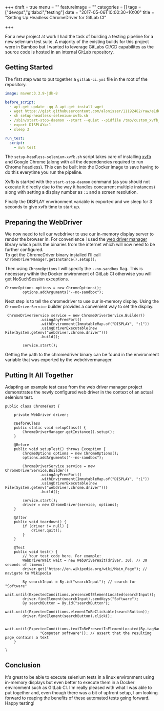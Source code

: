 +++
draft = true
menu = ""
featureimage = ""
categories = []
tags = ["devops","gitlabci","testing"]
date = "2017-05-06T10:00:30+10:00"
title = "Setting Up Headless ChromeDriver for GitLab CI"

+++

For a new project at work I had the task of building a testing pipeline for a new selenium test suite. A majority of the existing builds for this project were in Bamboo but I wanted to leverage GitLabs CI/CD capabilites as the source code is hosted in an internal GitLab repository.   

## Getting Started

The first step was to put together a `gitlab-ci.yml` file in the root of the repository. 

```yml
image: maven:3.3.9-jdk-8

before_script:
  - apt-get update -qq & apt-get install wget
  - wget https://gist.githubusercontent.com/alonisser/11192482/raw/e1d8d4ed579d64902e951e4f9fa487b793035f9b/setup-headless-selenium-xvfb.sh
  - sh setup-headless-selenium-xvfb.sh
  - /sbin/start-stop-daemon --start --quiet --pidfile /tmp/custom_xvfb_1.pid --make-pidfile --background --exec /usr/bin/Xvfb -- :1 -ac -screen 0 1280x1024x16
  - export DISPLAY=:1
  - sleep 3

run_test:
  script:
    - mvn test 
```

The `setup-headless-selenium-xvfb.sh` script takes care of installing [xvfb](https://www.x.org/archive/X11R7.6/doc/man/man1/Xvfb.1.xhtml) and Google Chrome (along with all the dependencies required to run Chrome headless). This can be built into the Docker image to save having to do this everytime you run the pipeline.

Xvfb is started with the `start-stop-daemon` command (as you should not execute it directly due to the way it handles concurrent multiple instances) along with setting a display number as `:1` and a screen resolution. 

Finally the DISPLAY envrironment variable is exported and we sleep for 3 seconds to give xvfb time to start up.

## Preparing the  WebDriver

We now need to tell our webdriver to use our in-memory display server to render the browser in. For convenience I used the [web driver manager](https://github.com/bonigarcia/webdrivermanager) library which pulls the binaries from the internet which will now need to be further configured.   
To get the ChromeDriver binary installed I'll call 
`ChromeDriverManager.getInstance().setup();`

Then using `ChromeOptions` I will specify the `--no-sandbox` flag. This is necessary  within the Docker environment of GitLab CI otherwise you will get NoSuchSession exceptions.

```
ChromeOptions options = new ChromeOptions();
        options.addArguments("--no-sandbox");
```

Next step is to tell the chromedriver to use our in-memory display. Using the `ChromeDriverService` builder provides a convenient way to set the display. 
```
 ChromeDriverService service = new ChromeDriverService.Builder()
                .usingAnyFreePort()
                .withEnvironment(ImmutableMap.of("DISPLAY", ":1"))
                .usingDriverExecutable(new File(System.getenv("webdriver.chrome.driver")))
                .build();

        service.start();
```
Getting the path to the chromedriver binary can be found in the environment variable that was exported by the webdrivermanager.

## Putting It All Together

Adapting an example test case from the web driver manager project demonstrates the newly configured web driver in the context of an actual selenium test.

```
public class ChromeTest {

    private WebDriver driver;

    @BeforeClass
    public static void setupClass() {
        ChromeDriverManager.getInstance().setup();
    }

    @Before
    public void setupTest() throws Exception {
        ChromeOptions options = new ChromeOptions();
        options.addArguments("--no-sandbox");
            
        ChromeDriverService service = new ChromeDriverService.Builder()
                .usingAnyFreePort()
                .withEnvironment(ImmutableMap.of("DISPLAY", ":1"))
                .usingDriverExecutable(new File(System.getenv("webdriver.chrome.driver")))
                .build();

        service.start();
        driver = new ChromeDriver(service, options);
    }

    @After
    public void teardown() {
        if (driver != null) {
            driver.quit();
        }
    }

    @Test
    public void test() {
        // Your test code here. For example:
        WebDriverWait wait = new WebDriverWait(driver, 30); // 30 seconds of timeout
        driver.get("https://en.wikipedia.org/wiki/Main_Page"); // navigate to Wikipedia

        By searchInput = By.id("searchInput"); // search for "Software"
        wait.until(ExpectedConditions.presenceOfElementLocated(searchInput));
        driver.findElement(searchInput).sendKeys("Software");
        By searchButton = By.id("searchButton");
        wait.until(ExpectedConditions.elementToBeClickable(searchButton));
        driver.findElement(searchButton).click();

        wait.until(ExpectedConditions.textToBePresentInElementLocated(By.tagName("body"),
                "Computer software")); // assert that the resulting page contains a text
    }

}
```

## Conclusion

It's great to be able to execute selenium tests in a linux environment using in-memory displays but even better to execute them in a Docker environment such as GitLab CI. I'm really pleased with what I was able to put together and, even though there was a bit of upfront setup, I am looking forward to reaping the benefits of these automated tests going forward. Happy testing!   


